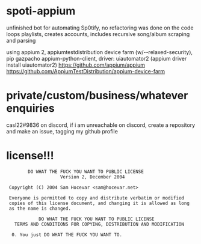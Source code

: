 # spoti-appium
unfinished bot for automating Sp0tify, no refactoring was done on the code
loops playlists, creates accounts, includes recursive song/album scraping and parsing

using appium 2, appiumtestdistribution device farm (w/--relaxed-security), pip gazpacho appium-python-client, driver: uiautomator2 (appium driver install uiautomator2)
https://github.com/appium/appium https://github.com/AppiumTestDistribution/appium-device-farm


# private/custom/business/whatever enquiries
casl22#9836 on discord, if i am unreachable on discord, create a repository and make an issue, tagging my github profile


# license!!!



            DO WHAT THE FUCK YOU WANT TO PUBLIC LICENSE 
                        Version 2, December 2004 

     Copyright (C) 2004 Sam Hocevar <sam@hocevar.net> 

     Everyone is permitted to copy and distribute verbatim or modified 
     copies of this license document, and changing it is allowed as long 
     as the name is changed. 

                DO WHAT THE FUCK YOU WANT TO PUBLIC LICENSE 
       TERMS AND CONDITIONS FOR COPYING, DISTRIBUTION AND MODIFICATION 

      0. You just DO WHAT THE FUCK YOU WANT TO.

